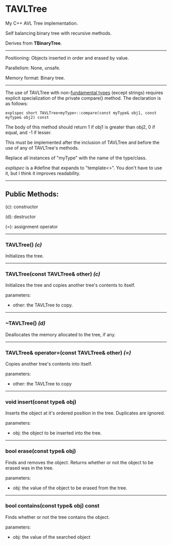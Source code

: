 # TAVLTree

My C++ AVL Tree implementation.

Self balancing binary tree with recursive methods.

Derives from **TBinaryTree**.

---

Positioning: Objects inserted in order and erased by value.

Parallelism: None, unsafe.

Memory format: Binary tree.

---

The use of TAVLTree with non-[fundamental types](https://www.cplusplus.com/reference/type_traits/is_fundamental/) (except strings) requires explicit specialization of the private compare() method. The declaration is as follows:
```
explspec short TAVLTree<myType>::compare(const myType& obj1, const myType& obj2) const
```
The body of this method should return 1 if obj1 is greater than obj2, 0 if equal, and -1 if lesser.

This must be implemented after the inclusion of TAVLTree and before the use of any of TAVLTree's methods.

Replace all instances of "myType" with the name of the type/class.

*explspec* is a #define that expands to "template<>". You don't have to use it, but I think it improves readability.

---

## Public Methods:

(c): constructor

(d): destructor

(=): assignment operator

---
### TAVLTree() *(c)*

Initializes the tree.

---
### TAVLTree(const TAVLTree<type>& other) *(c)*

Initializes the tree and copies another tree's contents to itself.

parameters:
- other: the TAVLTree to copy.

---
### ~TAVLTree() *(d)*

Deallocates the memory allocated to the tree, if any.

---
### TAVLTree<type>& operator=(const TAVLTree<type>& other) *(=)*

Copies another tree's contents into itself.

parameters:
- other: the TAVLTree to copy

---
### void insert(const type& obj)

Inserts the object at it's ordered position in the tree. Duplicates are ignored.

parameters:
- obj: the object to be inserted into the tree.

---
### bool erase(const type& obj)

Finds and removes the object. Returns whether or not the object to be erased was in the tree.

parameters:
- obj: the value of the object to be erased from the tree.

---
### bool contains(const type& obj) const

Finds whether or not the tree contains the object.

parameters:
- obj: the value of the searched object

